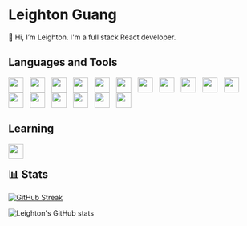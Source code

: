 # Leighton Guang

👋 Hi, I’m Leighton. I'm a full stack React developer.

## Languages and Tools

<img align="left" width="30px" style="padding-right:10px" src="https://cdn.jsdelivr.net/gh/devicons/devicon/icons/html5/html5-original-wordmark.svg" />
<img align="left" width="30px" style="padding-right:10px" src="https://cdn.jsdelivr.net/gh/devicons/devicon/icons/css3/css3-original-wordmark.svg" />
<img align="left" width="30px" style="padding-right:10px" src="https://cdn.jsdelivr.net/gh/devicons/devicon/icons/javascript/javascript-original.svg" />
<img align="left" width="30px" style="padding-right:10px" src="https://cdn.jsdelivr.net/gh/devicons/devicon/icons/react/react-original.svg" />
<img align="left" width="30px" style="padding-right:10px" src="https://cdn.jsdelivr.net/gh/devicons/devicon/icons/nodejs/nodejs-original.svg" />
<img align="left" width="30px" style="padding-right:10px" src="https://cdn.jsdelivr.net/gh/devicons/devicon/icons/express/express-original.svg" />
<img align="left" width="30px" style="padding-right:10px" src="https://static-00.iconduck.com/assets.00/knex-js-icon-1024x1024-t5ikxjr5.png" />
<img align="left" width="30px" style="padding-right:10px" src="https://cdn.jsdelivr.net/gh/devicons/devicon/icons/sass/sass-original.svg" />
<img align="left" width="30px" style="padding-right:10px" src="https://cdn.jsdelivr.net/gh/devicons/devicon/icons/mysql/mysql-original-wordmark.svg" />
<img align="left" width="30px" style="padding-right:10px" src="https://cdn.jsdelivr.net/gh/devicons/devicon/icons/python/python-original.svg" />
<img align="left" width="30px" style="padding-right:10px" src="https://cdn.jsdelivr.net/gh/devicons/devicon/icons/discordjs/discordjs-original.svg" />          
<img align="left" width="30px" style="padding-right:10px" src="https://cdn.jsdelivr.net/gh/devicons/devicon/icons/npm/npm-original-wordmark.svg" />
<img align="left" width="30px" style="padding-right:10px" src="https://cdn.jsdelivr.net/gh/devicons/devicon/icons/vscode/vscode-original.svg" />
<img align="left" width="30px" style="padding-right:10px" src="https://cdn.jsdelivr.net/gh/devicons/devicon/icons/bash/bash-original.svg" /> 
<img align="left" width="30px" style="padding-right:10px" src="https://cdn.jsdelivr.net/gh/devicons/devicon/icons/git/git-original.svg" />
<img align="left" width="30px" style="padding-right:10px" src="https://cdn.jsdelivr.net/gh/devicons/devicon/icons/github/github-original.svg" />    
<img width="30px" style="padding-right:10px" src="https://cdn.jsdelivr.net/gh/devicons/devicon/icons/jira/jira-original-wordmark.svg" />

## Learning

<img align="left" width="30px" 
style="padding-right:10px" src="https://cdn.jsdelivr.net/gh/devicons/devicon/icons/typescript/typescript-original.svg" />

<br />

## 📊 Stats

[![GitHub Streak](https://github-readme-streak-stats.herokuapp.com?user=LeightonGuang&theme=dark&hide_border=true&date_format=j%20M%5B%20Y%5D)](https://git.io/streak-stats)

![Leighton's GitHub stats](https://github-readme-stats.vercel.app/api?username=LeightonGuang&show_icons=true&theme=slateorange)
